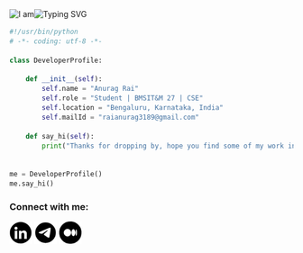 <div style="display:flex; gap:0px;">
  <!-- "I am" -->
  <picture>
    <source media="(prefers-color-scheme: dark)"
      srcset="https://readme-typing-svg.demolab.com?font=Lora&duration=1&pause=1000&color=FFFFFF&vCenter=true&width=45&height=50&lines=I+am" />
    <img src="https://readme-typing-svg.demolab.com?font=Lora&duration=1&pause=1000&color=000000&vCenter=true&width=45&height=50&lines=I+am"
         alt="I am" />
  </picture>

  <!-- Typing animation -->
  <picture>
    <source media="(prefers-color-scheme: dark)"
      srcset="https://readme-typing-svg.demolab.com?font=Lora&pause=1000&color=FFFFFF&width=450&vCenter=true&lines=%F0%9D%90%82%F0%9D%90%A1%F0%9D%90%9A%F0%9D%90%A9%F0%9D%90%AD%F0%9D%90%9E%F0%9D%90%AB+%F0%9D%90%8B%F0%9D%90%9E%F0%9D%90%9A%F0%9D%90%9D%40+GDG+on+Campus+BMSIT%26M.;%F0%9D%90%96%F0%9D%90%9E%F0%9D%90%9B%F0%9D%90%A6%F0%9D%90%9A%F0%9D%90%AC%F0%9D%90%AD%F0%9D%90%9E%F0%9D%90%AB%40+AR+VR+Hub+BMSIT%26M.;an+Android+Developer.;an+AI%26ML+Explorer.;a+Cloud+Enthusiast.;a+Creative+Tech+Storyteller.;an+AR%2FVR+Explorer.;but+most+importantly%2C+%F0%9D%90%9A+%F0%9D%90%83%F0%9D%90%AB%F0%9D%90%9E%F0%9D%90%9A%F0%9D%90%A6%F0%9D%90%9E%F0%9D%90%AB." />
    <img src="https://readme-typing-svg.demolab.com?font=Lora&pause=1000&color=010405&width=450&vCenter=true&lines=%F0%9D%90%82%F0%9D%90%A1%F0%9D%90%9A%F0%9D%90%A9%F0%9D%90%AD%F0%9D%90%9E%F0%9D%90%AB+%F0%9D%90%8B%F0%9D%90%9E%F0%9D%90%9A%F0%9D%90%9D%40+GDG+on+Campus+BMSIT%26M.;%F0%9D%90%96%F0%9D%90%9E%F0%9D%90%9B%F0%9D%90%A6%F0%9D%90%9A%F0%9D%90%AC%F0%9D%90%AD%F0%9D%90%9E%F0%9D%90%AB%40+AR+VR+Hub+BMSIT%26M.;an+Android+Developer.+;an+AI%26ML+Explorer.;a+Cloud+Enthusiast.;a+Creative+Tech+Storyteller.;an+AR%2FVR+Explorer.;but+most+importantly%2C+%F0%9D%90%9A+%F0%9D%90%83%F0%9D%90%AB%F0%9D%90%9E%F0%9D%90%9A%F0%9D%90%A6%F0%9D%90%9E%F0%9D%90%AB."
         alt="Typing SVG" />
  </picture>

</div>





```python
#!/usr/bin/python
# -*- coding: utf-8 -*-

class DeveloperProfile:

    def __init__(self):
        self.name = "Anurag Rai"
        self.role = "Student | BMSIT&M 27 | CSE"
        self.location = "Bengaluru, Karnataka, India"
        self.mailId = "raianurag3189@gmail.com"

    def say_hi(self):
        print("Thanks for dropping by, hope you find some of my work interesting.")


me = DeveloperProfile()
me.say_hi()
```

<h3 align="left">Connect with me:</h3>
<p align="left">
<a href="https://www.linkedin.com/in/r-anurag" target="blank"><img align="center" src="./connect-with-me-icons/linkedinIcon.png" alt="r-anurag" height="40" width="40" /></a>
<a href="https://mailto:raianurag3189@gmail.com" target="blank"><img align="center" src="./connect-with-me-icons/mail.png" alt="r-anurag" height="40" width="40" /></a>
<a href="https://medium.com/@raianurag3189" target="blank"><img align="center" src="./connect-with-me-icons/medium.png" alt="r-anurag" height="40" width="40" /></a>
</p>
